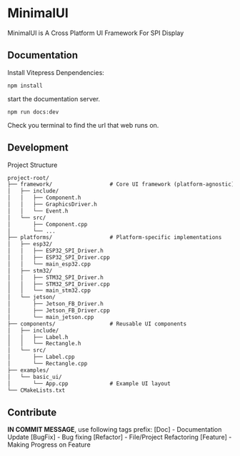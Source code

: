 # MinimalUI
MinimalUI is A Cross Platform UI Framework For SPI Display

## Documentation
Install Vitepress Denpendencies:

```shell
npm install
```

start the documentation server.

```shell
npm run docs:dev
```

Check you terminal to find the url that web runs on.


## Development

Project Structure

```txt
project-root/
├── framework/                  # Core UI framework (platform-agnostic)
│   ├── include/
│   │   ├── Component.h
│   │   ├── GraphicsDriver.h
│   │   └── Event.h
│   └── src/
│       ├── Component.cpp
│       └── ...
├── platforms/                  # Platform-specific implementations
│   ├── esp32/
│   │   ├── ESP32_SPI_Driver.h
│   │   ├── ESP32_SPI_Driver.cpp
│   │   └── main_esp32.cpp
│   ├── stm32/
│   │   ├── STM32_SPI_Driver.h
│   │   ├── STM32_SPI_Driver.cpp
│   │   └── main_stm32.cpp
│   └── jetson/
│       ├── Jetson_FB_Driver.h
│       ├── Jetson_FB_Driver.cpp
│       └── main_jetson.cpp
├── components/                 # Reusable UI components
│   ├── include/
│   │   ├── Label.h
│   │   └── Rectangle.h
│   └── src/
│       ├── Label.cpp
│       └── Rectangle.cpp
├── examples/
│   └── basic_ui/
│       └── App.cpp             # Example UI layout
└── CMakeLists.txt
```

## Contribute

**IN COMMIT MESSAGE**, use following tags prefix:
[Doc] - Documentation Update
[BugFix] - Bug fixing
[Refactor] - File/Project Refactoring
[Feature] - Making Progress on Feature
